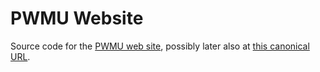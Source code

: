 # PWMU Website 

Source code for the [PWMU web site](http://pwmu.github.io), possibly later
also at [this canonical URL](http://pwmu.org.au).

